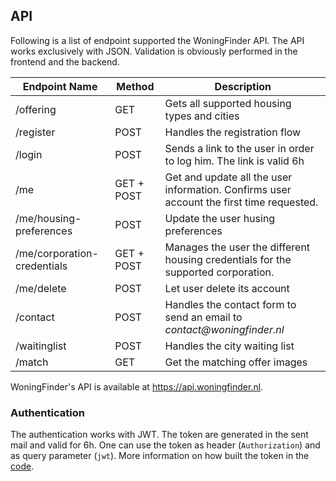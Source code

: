 ## API

Following is a list of endpoint supported the WoningFinder API. The API works exclusively with JSON. Validation is obviously performed in the frontend and the backend.

| Endpoint Name               | Method     | Description                                                                              |
| --------------------------- | ---------- | ---------------------------------------------------------------------------------------- |
| /offering                   | GET        | Gets all supported housing types and cities                                              |
| /register                   | POST       | Handles the registration flow                                                            |
| /login                      | POST       | Sends a link to the user in order to log him. The link is valid 6h                       |
| /me                         | GET + POST | Get and update all the user information. Confirms user account the first time requested. |
| /me/housing-preferences     | POST       | Update the user husing preferences                                                       |
| /me/corporation-credentials | GET + POST | Manages the user the different housing credentials for the supported corporation.        |
| /me/delete                  | POST       | Let user delete its account                                                              |
| /contact                    | POST       | Handles the contact form to send an email to _contact@woningfinder.nl_                   |
| /waitinglist                | POST       | Handles the city waiting list                                                            |
| /match                      | GET        | Get the matching offer images                                                            |

WoningFinder's API is available at <https://api.woningfinder.nl>.

### Authentication

The authentication works with JWT. The token are generated in the sent mail and valid for 6h.
One can use the token as header (`Authorization`) and as query parameter (`jwt`).
More information on how built the token in the [code](../internal/auth/jwt.go).
